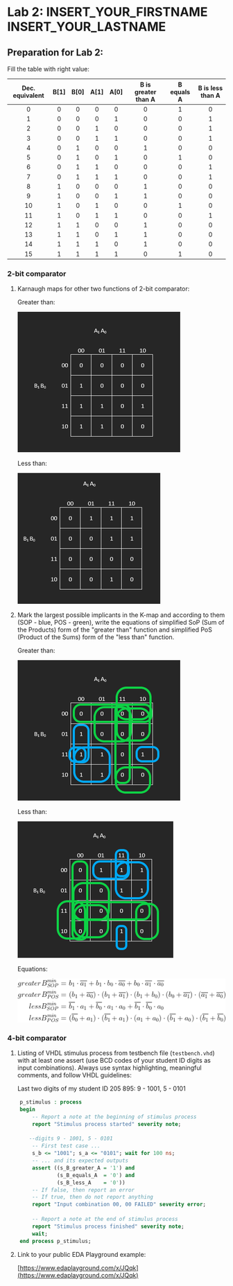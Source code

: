 # Lab 2: INSERT_YOUR_FIRSTNAME INSERT_YOUR_LASTNAME
## Preparation for Lab 2:

Fill the table with right value:

| **Dec. equivalent** | **B[1]**	| **B[0]**	| **A[1]** | **A[0]**	| **B is greater than A** | **B equals A** | **B is less than A** |
| :-: | :-: | :-: | :-: | :-: | :-: | :-: | :-: |
| 0 | 0 | 0 | 0 | 0 | 0 | 1 | 0 |
| 1 | 0 | 0 | 0 | 1 | 0 | 0 | 1 |
| 2 | 0 | 0 | 1 | 0 | 0 | 0 | 1 |
| 3 | 0 | 0 | 1 | 1 | 0 | 0 | 1 |
| 4 | 0 | 1 | 0 | 0 | 1 | 0 | 0 |
| 5 | 0 | 1 | 0 | 1 | 0 | 1 | 0 |
| 6 | 0 | 1 | 1 | 0 | 0 | 0 | 1 |
| 7 | 0 | 1 | 1 | 1 | 0 | 0 | 1 |
| 8 | 1 | 0 | 0 | 0 | 1 | 0 | 0 |
| 9 | 1 | 0 | 0 | 1 | 1 | 0 | 0 |
| 10 | 1 | 0 | 1 | 0 | 0 | 1 | 0 |
| 11 | 1 | 0 | 1 | 1 | 0 | 0 | 1 |
| 12 | 1 | 1 | 0 | 0 | 1 | 0 | 0 |
| 13 | 1 | 1 | 0 | 1 | 1 | 0 | 0 |
| 14 | 1 | 1 | 1 | 0 | 1 | 0 | 0 |
| 15 | 1 | 1 | 1 | 1 | 0 | 1 | 0 |
### 2-bit comparator

1. Karnaugh maps for other two functions of 2-bit comparator:

   Greater than:

   ![K-maps](images/greater.png)

   Less than:

   ![K-maps](images/Less.png)

2. Mark the largest possible implicants in the K-map and according to them (SOP - blue, POS - green), write the equations of simplified SoP (Sum of the Products) form of the "greater than" function and simplified PoS (Product of the Sums) form of the "less than" function.

   Greater than:

   ![K-maps](images/greater1.png)

   Less than:

   ![K-maps](images/Less1.png)
   
   Equations:
   
   ![Logic functions](images/rovnice.png)

### 4-bit comparator

1. Listing of VHDL stimulus process from testbench file (`testbench.vhd`) with at least one assert (use BCD codes of your student ID digits as input combinations). Always use syntax highlighting, meaningful comments, and follow VHDL guidelines:

   Last two digits of my student ID 205 895: 9 - 1001, 5 - 0101

```vhdl
    p_stimulus : process
    begin
        -- Report a note at the beginning of stimulus process
        report "Stimulus process started" severity note;

       --digits 9 - 1001, 5 - 0101
        -- First test case ...
        s_b <= "1001"; s_a <= "0101"; wait for 100 ns;
        -- ... and its expected outputs
        assert ((s_B_greater_A = '1') and
                (s_B_equals_A  = '0') and
                (s_B_less_A    = '0'))
        -- If false, then report an error
        -- If true, then do not report anything
        report "Input combination 00, 00 FAILED" severity error;

        -- Report a note at the end of stimulus process
        report "Stimulus process finished" severity note;
        wait;
    end process p_stimulus;
```

2. Link to your public EDA Playground example:

   [https://www.edaplayground.com/x/JQqk](https://www.edaplayground.com/x/JQqk)
